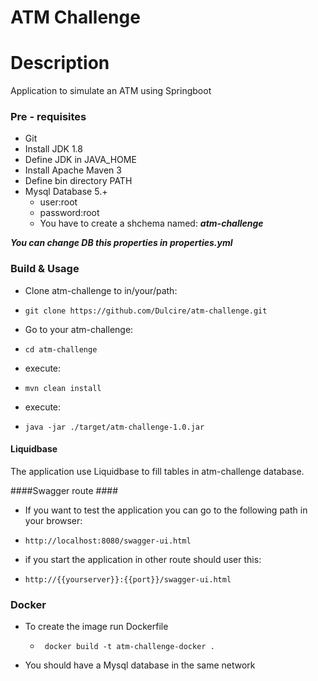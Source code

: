 # ATM Challenge

# Description
Application to simulate an ATM using Springboot

### Pre - requisites ###

* Git
* Install JDK 1.8
* Define JDK in JAVA_HOME
* Install Apache Maven 3
* Define bin directory PATH
* Mysql Database 5.+
  * user:root
  * password:root
  * You have to create a shchema named: ***atm-challenge***
     

***You can change DB this properties in properties.yml***
### Build & Usage ###

* Clone atm-challenge to in/your/path: 
*     git clone https://github.com/Dulcire/atm-challenge.git
* Go to your atm-challenge: 
*     cd atm-challenge
* execute: 
*     mvn clean install
* execute:
*     java -jar ./target/atm-challenge-1.0.jar

#### Liquidbase ####
The application use Liquidbase to fill tables in atm-challenge database.


####Swagger route ####
* If you want to test the application you can go to the following path in your browser: 
*     http://localhost:8080/swagger-ui.html
* if you start the application in other route should user this: 
*     http://{{yourserver}}:{{port}}/swagger-ui.html
### Docker ### 
* To create the image run Dockerfile
  *      docker build -t atm-challenge-docker .
* You should have a Mysql database in the same network